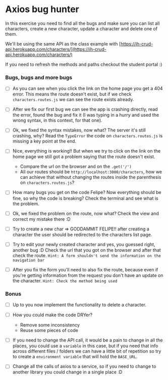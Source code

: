 # Axios bug hunter

In this exercise you need to find all the bugs and make sure you can list all characters, create a new character, update a character and delete one of them.

We'll be using the same API as the class example with [https://ih-crud-api.herokuapp.com/characters/](https://ih-crud-api.herokuapp.com/characters/)

If you need to refresh the methods and paths checkout the student portal :) 

### Bugs, bugs and more bugs

- [ ] As you can see when you click the link on the home page you get a 404 error. This means the route doesn't exist, but if we check `characters.routes.js` we can see the route exists already.

- [ ] After we fix our first bug we can see the app is crashing directly, read the error, found the bug and fix it (I was typing in a hurry and used the wrong syntax, in this context, for that one).

- [ ] Ok, we fixed the syntax mistakes, now what? The server it's still crashing, why? Read the `TypeError` the code on `characters.routes.js` is missing a key point at the end.

- [ ] Nice, everything is working!! But when we try to click on the link on the home page we still got a problem saying that the route doesn't exist.
  - Compare the url on the browser and on the `.get('/')`
  - All our routes should be `http://localhost:3000/characters`, how we can achieve that without changing the routes inside the parenthesis on `characters.routes.js`?

- [ ] How many bugs you get on the code Felipe? Now everything should be fine, so why the code is breaking? Check the terminal and see what is the problem.

- [ ] Ok, we fixed the problem on the route, now what? Check the view and correct my mistake there :D

- [ ] Try to create a new char => GODDAMMIT FELIPE!! after creating a character the user should be redirected to the characters list page.

- [ ] Try to edit your newly created character and yes, you guessed right, another bug :D Check the url that you got on the browser and after that check the route. `Hint: A form shouldn't send the information on the navigation bar`

- [ ] After you fix the form you'll need to also fix the route, because even if you're getting information from the request you don't have an update on the character. `Hint: Check the method being used`

### Bonus

- [ ] Up to you now implement the functionality to delete a character.

- [ ] How you could make the code DRYer?

  - Remove some inconsistency
  - Reuse some pieces of code

- [ ] If you need to change the API call, it would be a pain to change in all the places, you could use a `variable` in this case, but if you need that info across different files / folders we can have a little bit of repetition so try to create a `environment variable` that will hold the `BASE_URL`.

- [ ] Change all the calls of axios to a service, so if you need to change to another library you could change in a single place :D
